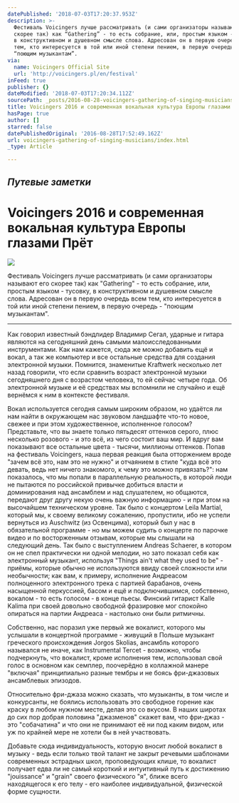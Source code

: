 ```yaml
---
datePublished: '2018-07-03T17:20:37.953Z'
description: >-
  Фестиваль Voicingers лучше рассматривать (и сами организаторы называют его
  скорее так) как “Gathering” - то есть собрание, или, простым языком - тусовку,
  в конструктивном и душевном смысле слова. Адресован он в первую очередь всем
  тем, кто интересуется в той или иной степени пением, в первую очередь -
  “поющим музыкантам”.
via:
  name: Voicingers Official Site
  url: 'http://voicingers.pl/en/festival'
inFeed: true
publisher: {}
dateModified: '2018-07-03T17:20:34.112Z'
sourcePath: _posts/2016-08-28-voicingers-gathering-of-singing-musicians.md
title: Voicingers 2016 и современная вокальная культура Европы глазами Прёт
hasPage: true
author: []
starred: false
datePublishedOriginal: '2016-08-28T17:52:49.162Z'
url: voicingers-gathering-of-singing-musicians/index.html
_type: Article

---
```

## _Путевые заметки_

# Voicingers 2016 и современная вокальная культура Европы глазами Прёт
![](https://the-grid-user-content.s3-us-west-2.amazonaws.com/2b804575-2bae-45fe-ad45-e1db7ec74ebc.jpg)

Фестиваль Voicingers лучше рассматривать (и сами организаторы называют его скорее так) как "Gathering" - то есть собрание, или, простым языком - тусовку, в конструктивном и душевном смысле слова. Адресован он в первую очередь всем тем, кто интересуется в той или иной степени пением, в первую очередь - "поющим музыкантам".

---

Как говорил известный бэндлидер Владимир Сегал, ударные и гитара являются на сегодняшний день самыми малоисследованными инструментами. Как нам кажется, сюда же можно добавить ещё и вокал, а так же компьютер и все остальные средства для создания электронной музыки. Помнится, знаменитые Kraftwerk несколько лет назад говорили, что если сравнить возраст электронной музыки сегодняшнего дня с возрастом человека, то ей сейчас четыре года. Об электронной музыке и её средствах мы вспомнили не случайно и ещё вернёмся к ним в контексте фестиваля.

Вокал используется сегодня самым широким образом, но удаётся ли нам найти в окружающем нас звуковом ландшафте что-то новое, свежее и при этом художественное, исполненное голосом? Представьте, что вы знаете только пятьдесят оттенков серого, плюс несколько розового - и это всё, из чего состоит ваш мир. И вдруг вам показывают все остальные цвета - тысячи, миллионы оттенков. Попав на фестиваль Voicingers, наша первая реакция была отторжением вроде "зачем всё это, нам это не нужно" и отчаянием в стиле "куда всё это девать, ведь нет ничего знакомого, к чему это можно привязать?": нам показалось, что мы попали в параллельную реальность, в которой люди не пытаются по российской привычке добиться власти и доминирования над ансамблем и над слушателем, но общаются, передают друг другу некую очень важную информацию - и при этом на высочайшем техническом уровне. Так было с концертом Leila Martial, который мы, к своему великому сожалению, пропустили, ибо не успели вернуться из Auschwitz (из Освенцима), который был у нас в обязательной программе - но мы можем судить о концерте по парочке видео и по восторженным отзывам, которые мы слышали на следующий день. Так было с выступлением Andreas Schaerer, в котором он не спел практически ни одной мелодии, но зато показал себя как электронный музыкант, используя "Things ain't what they used to be" - приёмы, которые обычно не используются ввиду своей сложности или необычности; как вам, к примеру, исполнение Андреасом полноценного электронного трека с партией барабанов, очень насыщенной перкуссией, басом и ещё и подключившимся, собственно, вокалом - то есть голосом - в конце пьесы. Финский гитарист Kalle Kalima при своей довольно свободной фразировке мог спокойно опираться на партии Андреаса - настолько они были ритмичны.

Собственно, нас поразил уже первый же вокалист, которого мы услышали в концертной программе - живущий в Польше музыкант греческого происхождения Jorgos Skolias, ансамбль которого назывался не иначе, как Instrumental Tercet - возможно, чтобы подчеркнуть, что вокалист, кроме исполнения тем, использовал свой голос в основном как семплер, поочерёдно в коллажной манере "включая" принципиально разные тембры и не боясь фри-джазовых ансамблевых эпизодов.

Относительно фри-джаза можно сказать, что музыканты, в том числе и конкурсанты, не боялись использовать это свободное горение как краску в любом нужном месте, делая это со вкусом. В наших широтах до сих пор добрая половина "джазменов" скажет вам, что фри-джаз - это "собачатина" и что они не принимают её ни под каким видом, или уж по крайней мере не хотели бы в ней участвовать.

Добавьте сюда индивидуальность, которую вносит любой вокалист в музыку - ведь если только твой талант не закрыт речевыми шаблонами современных эстрадных школ, проповедующих клише, то вокалист получает едва ли не самый короткий и интуитивный путь к достижению "jouissance" и "grain" своего физического "я", ближе всего находящегося к его телу - его наиболее индивидуальной, физической форме сущности.